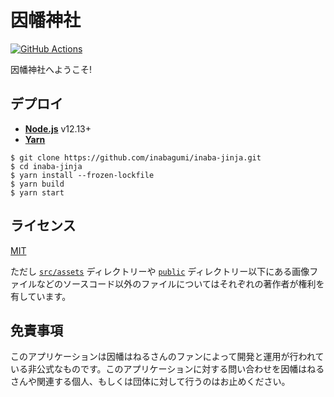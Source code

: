 # 因幡神社

[![GitHub Actions](https://github.com/inabagumi/inaba-jinja/workflows/Node%20CI/badge.svg)](https://github.com/inabagumi/inaba-jinja/actions?query=workflow%3A%22Node+CI%22)

因幡神社へようこそ!

## デプロイ

- [**Node.js**](https://nodejs.org/ja/) v12.13+
- [**Yarn**](https://yarnpkg.com/ja/)

```console
$ git clone https://github.com/inabagumi/inaba-jinja.git
$ cd inaba-jinja
$ yarn install --frozen-lockfile
$ yarn build
$ yarn start
```

## ライセンス

[MIT](LICENSE)

ただし [`src/assets`](src/assets) ディレクトリーや [`public`](public) ディレクトリー以下にある画像ファイルなどのソースコード以外のファイルについてはそれぞれの著作者が権利を有しています。

## 免責事項

このアプリケーションは因幡はねるさんのファンによって開発と運用が行われている非公式なものです。このアプリケーションに対する問い合わせを因幡はねるさんや関連する個人、もしくは団体に対して行うのはお止めください。
